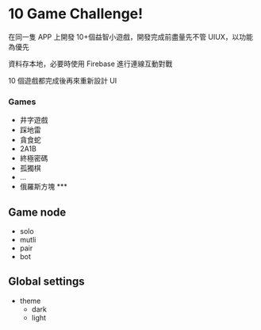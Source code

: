 # 10 Game Challenge!

在同一隻 APP 上開發 10+個益智小遊戲，開發完成前盡量先不管 UIUX，以功能為優先

資料存本地，必要時使用 Firebase 進行連線互動對戰

10 個遊戲都完成後再來重新設計 UI

### Games

- 井字遊戲
- 踩地雷
- 貪食蛇
- 2A1B
- 終極密碼
- 孤獨棋
- …
- 俄羅斯方塊 \*\*\*

## Game node

- solo
- mutli
- pair
- bot

## Global settings

- theme
  - dark
  - light
